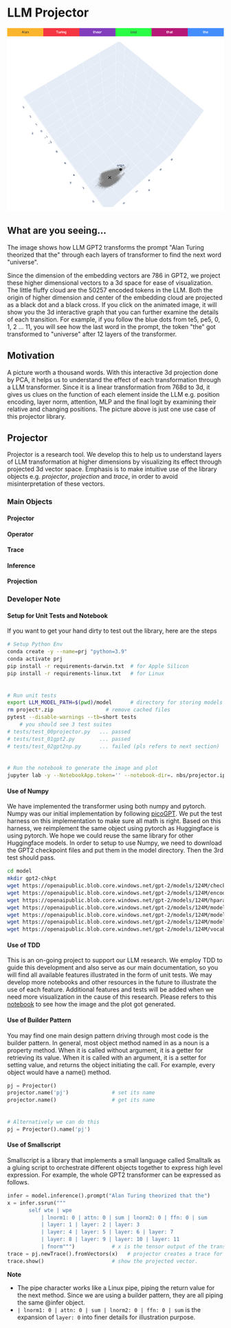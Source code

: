 # LLM Projector
![colorband](https://raw.githubusercontent.com/vitalstarorg/projector/refs/heads/main/nbs/colorband.png)
[![plot](https://raw.githubusercontent.com/vitalstarorg/projector/refs/heads/main/nbs/plot.gif)](https://htmlpreview.github.io/?https://github.com/vitalstarorg/projector/blob/master/nbs/plot.html)
## What are you seeing...
The image shows how LLM GPT2 transforms the prompt "Alan Turing theorized that the" through each layers of transformer to find the next word "universe".
 
Since the dimension of the embedding vectors are 786 in GPT2, we project these higher dimensional vectors to a 3d space for ease of visualization. The little fluffy cloud are the 50257 encoded tokens in the LLM. Both the origin of higher dimension and center of the embedding cloud are projected as a black dot and a black cross. If you click on the animated image, it will show you the 3d interactive graph that you can further examine the details of each transition. For example, if you follow the blue dots from te5, pe5, 0, 1, 2 ... 11, you will see how the last word in the prompt, the token "the" got transformed to "universe" after 12 layers of the transformer.
## Motivation
A picture worth a thousand words. With this interactive 3d projection done by PCA, it helps us to understand the effect of each transformation through a LLM transformer. Since it is a linear transformation from 768d to 3d, it gives us clues on the function of each element inside the LLM e.g. position encoding, layer norm, attention, MLP and the final logit by examining their relative and changing positions. The picture above is just one use case of this projector library.
## Projector
Projector is a research tool. We develop this to help us to understand layers of LLM transformation at higher dimensions by visualizing its effect through projected 3d vector space. Emphasis is to make intuitive use of the library objects e.g. _projector_, _projection_ and _trace_, in order to avoid misinterpretation of these vectors.
### Main Objects
#### Projector
#### Operator
#### Trace
#### Inference
#### Projection
### Developer Note
#### Setup for Unit Tests and Notebook
If you want to get your hand dirty to test out the library, here are the steps
```bash
# Setup Python Env
conda create -y --name=prj "python=3.9"
conda activate prj
pip install -r requirements-darwin.txt	# for Apple Silicon
pip install -r requirements-linux.txt	# for Linux


# Run unit tests
export LLM_MODEL_PATH=$(pwd)/model		# directory for storing models
rm project*.zip					# remove cached files
pytest --disable-warnings --tb=short tests
	# you should see 3 test suites
# tests/test_00projector.py   ... passed
# tests/test_01gpt2.py        ... passed
# tests/test_02gpt2np.py      ... failed (pls refers to next section)


# Run the notebook to generate the image and plot
jupyter lab -y --NotebookApp.token='' --notebook-dir=. nbs/projector.ipynb
```
#### Use of Numpy
We have implemented the transformer using both numpy and pytorch. Numpy was our initial implementation by following [picoGPT](https://github.com/jaymody/picoGPT). We put the test harness on this implementation to make sure all math is right. Based on this harness, we reimplement the same object using pytorch as Huggingface is using pytorch. We hope we could reuse the same library for other Huggingface models.
In order to setup to use Numpy, we need to download the GPT2 checkpoint files and put them in the model directory. Then the 3rd test should pass.
```bash
cd model
mkdir gpt2-chkpt
wget https://openaipublic.blob.core.windows.net/gpt-2/models/124M/checkpoint
wget https://openaipublic.blob.core.windows.net/gpt-2/models/124M/encoder.json
wget https://openaipublic.blob.core.windows.net/gpt-2/models/124M/hparams.json
wget https://openaipublic.blob.core.windows.net/gpt-2/models/124M/model.ckpt.data-00000-of-00001
wget https://openaipublic.blob.core.windows.net/gpt-2/models/124M/model.ckpt.index
wget https://openaipublic.blob.core.windows.net/gpt-2/models/124M/model.ckpt.meta
wget https://openaipublic.blob.core.windows.net/gpt-2/models/124M/vocab.bpe
```
#### Use of TDD
This is an on-going project to support our LLM research. We employ TDD to guide this development and also serve as our main documentation, so you will find all available features illustrated in the form of unit tests.  We may develop more notebooks and other resources in the future to illustrate the use of each feature.  Additional features and tests will be added when we need more visualization in the cause of this research.
Please refers to this [notebook](https://github.com/vitalstarorg/projector/blob/main/nbs/projector.ipynb) to see how the image and the plot got generated.
#### Use of Builder Pattern
You may find one main design pattern driving through most code is the builder pattern. In general, most object method named in as a noun is a property method. When it is called without argument, it is a getter for retrieving its value. When it is called with an argument, it is a setter for setting value, and returns the object initiating the call. For example, every object would have a name() method.
```python
pj = Projector()
projector.name('pj')              # set its name
projector.name()                  # get its name


# Alternatively we can do this
pj = Projector().name('pj')
```
#### Use of Smallscript
Smallscript is a library that implements a small language called Smalltalk as a gluing script to orchestrate different objects together to express high level expression. For example, the whole GPT2 transformer can be expressed as follows.
```python
infer = model.inference().prompt("Alan Turing theorized that the")
x = infer.ssrun("""
       self wte | wpe
           | lnorm1: 0 | attn: 0 | sum | lnorm2: 0 | ffn: 0 | sum
           | layer: 1 | layer: 2 | layer: 3
           | layer: 4 | layer: 5 | layer: 6 | layer: 7
           | layer: 8 | layer: 9 | layer: 10 | layer: 11
           | fnorm""")            # x is the tensor output of the transformer.
trace = pj.newTrace().fromVectors(x)   # projector creates a trace for visualization.
trace.show()                      # show the projected vector.
```
**Note**
- The pipe character works like a Linux pipe, piping the return value for the next method. Since we are using a builder pattern, they are all piping the same @infer object.
- `| lnorm1: 0 | attn: 0 | sum | lnorm2: 0 | ffn: 0 | sum` is the expansion of `layer: 0` into finer details for illustration purpose.
